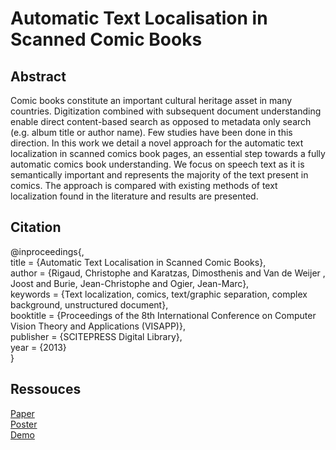 Automatic Text Localisation in Scanned Comic Books
===============================================
   
Abstract
------------------------------------------------
Comic books constitute an important cultural heritage asset in many countries. Digitization combined with subsequent document understanding enable direct content-based search as opposed to metadata only search (e.g. album title or author name). Few studies have been done in this direction. In this work we detail a novel approach for the automatic text localization in scanned comics book pages, an essential step towards a fully automatic comics book understanding. We focus on speech text as it is semantically important and represents the majority of the text present in comics. The approach is compared with existing methods of text localization found in the literature and results are presented.


Citation
-------------------------------------------------
@inproceedings{,   
    title = {Automatic Text Localisation in Scanned Comic Books},     
    author = {Rigaud, Christophe and Karatzas, Dimosthenis and Van de Weijer
, Joost and Burie, Jean-Christophe and Ogier, Jean-Marc},     
    keywords = {Text localization, comics, text/graphic separation, complex background, unstructured document},    
    booktitle = {Proceedings of the 8th International Conference on Computer Vision Theory and Applications (VISAPP)},     
    publisher = {SCITEPRESS Digital Library},    
    year = {2013}     
}

Ressouces
------------------------------------------------
[Paper](paper)    
[Poster](poster)    
[Demo](demo)    



